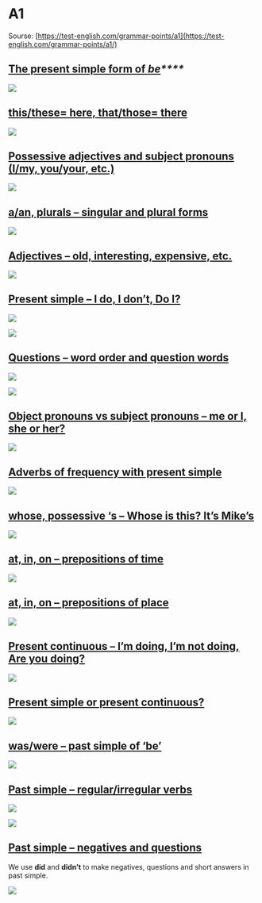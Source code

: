 # A1

Sourse: [https://test-english.com/grammar-points/a1](https://test-english.com/grammar-points/a1/)

## [The present simple form of _**be**_](https://test-english.com/grammar-points/a1/present-simple-forms-of-to-be/)_****_

![](<../../.gitbook/assets/image (23) (1).png>)

## [this/these= here, that/those= there](https://test-english.com/grammar-points/a1/this-that-these-those/)

![](<../../.gitbook/assets/image (18) (1).png>)

## [Possessive adjectives and subject pronouns (I/my, you/your, etc.)](https://test-english.com/grammar-points/a1/possessive-adjectives/)

![](<../../.gitbook/assets/image (27) (1) (1).png>)

## [a/an, plurals – singular and plural forms](https://test-english.com/grammar-points/a1/a-an-plurals/)

![](<../../.gitbook/assets/image (24) (1).png>)

## [Adjectives – old, interesting, expensive, etc.](https://test-english.com/grammar-points/a1/adjectives/)

![](<../../.gitbook/assets/image (19) (1).png>)

## [Present simple – I do, I don’t, Do I?](https://test-english.com/grammar-points/a1/present-simple/)

![](<../../.gitbook/assets/image (22).png>)

![](<../../.gitbook/assets/image (20) (1).png>)

## [Questions – word order and question words](https://test-english.com/grammar-points/a1/questions/)

![](<../../.gitbook/assets/image (19).png>)

![](<../../.gitbook/assets/image (18).png>)

## [Object pronouns vs subject pronouns – me or I, she or her?](https://test-english.com/grammar-points/a1/object-pronouns/)

![](<../../.gitbook/assets/image (25) (1).png>)

## [Adverbs of frequency with present simple](https://test-english.com/grammar-points/a1/adverbs-frequency/)

![](<../../.gitbook/assets/image (28).png>)

## [whose, possessive ‘s – Whose is this? It’s Mike’s](https://test-english.com/grammar-points/a1/whose-possessive-s/)&#x20;

![](<../../.gitbook/assets/image (23).png>)

## [at, in, on – prepositions of time](https://test-english.com/grammar-points/a1/at-in-on-prepositions-time/)

![](<../../.gitbook/assets/image (24).png>)

## [at, in, on – prepositions of place](https://test-english.com/grammar-points/a1/at-in-on-prepositions-of-place/)

![](<../../.gitbook/assets/image (27) (1).png>)

## [Present continuous – I’m doing, I’m not doing, Are you doing?](https://test-english.com/grammar-points/a1/present-continuous/)

![](<../../.gitbook/assets/image (25).png>)

## [Present simple or present continuous?](https://test-english.com/grammar-points/a1/present-simple-present-continuous/)

![](<../../.gitbook/assets/image (26) (1) (1).png>)

## [was/were – past simple of ‘be’](https://test-english.com/grammar-points/a1/was-were/)

![](<../../.gitbook/assets/image (20).png>)

## [Past simple – regular/irregular verbs](https://test-english.com/grammar-points/a1/past-simple-regular-irregular/)

![](<../../.gitbook/assets/image (27).png>)

![](<../../.gitbook/assets/image (26) (1).png>)

## [Past simple – negatives and questions](https://test-english.com/grammar-points/a1/past-simple-negatives-questions/)

We use **did** and **didn’t** to make negatives, questions and short answers in past simple.

![](<../../.gitbook/assets/image (29).png>)
